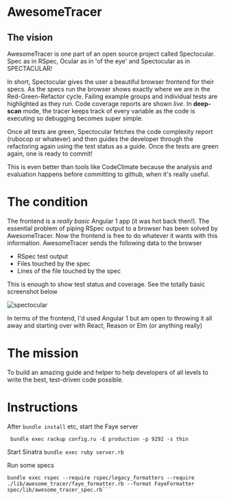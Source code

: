 # AwesomeTracer

## The vision
AwesomeTracer is one part of an open source project called Spectocular. Spec as in RSpec, Ocular as in 'of the eye' and Spectocular as in SPECTACULAR! 

In short, Spectocular gives the user a beautiful browser frontend for their specs. As the specs run the browser shows exactly where we are in the Red-Green-Refactor cycle. Failing example groups and individual tests are highlighted as they run. Code coverage reports are shown *live*. In **deep-scan** mode, the tracer keeps track of every variable as the code is executing so debugging becomes super simple.

Once all tests are green, Spectocular fetches the code complexity report (rubocop or whatever) and then guides the developer through the refactoring again using the test status as a guide. Once the tests are green again, one is ready to commit!

This is even better than tools like CodeClimate because the analysis and evaluation happens before committing to github, when it's really useful.

# The condition
The frontend is a *really basic* Angular 1 app (it was hot back then!). The essential problem of piping RSpec output to a browser has been solved by AwesomeTracer. Now the frontend is free to do whatever it wants with this information. AwesomeTracer sends the following data to the browser

* RSpec test output
* Files touched by the spec
* Lines of the file touched by the spec

This is enough to show test status and coverage. See the totally basic screenshot below

![spectocular](https://cdn.pbrd.co/images/Hf5J6mi.png)

In terms of the frontend, I'd used Angular 1 but am open to throwing it all away and starting over with React, Reason or Elm (or anything really)

# The mission

To build an amazing guide and helper to help developers of all levels to write the best, test-driven code possible.

# Instructions

After `bundle install` etc, start the Faye server
```
 bundle exec rackup config.ru -E production -p 9292 -s thin
 ```

Start Sinatra
```bundle exec ruby server.rb```

Run some specs

```
bundle exec rspec --require rspec/legacy_formatters --require ./lib/awesome_tracer/faye_formatter.rb --format FayeFormatter spec/lib/awesome_tracer_spec.rb```
